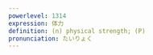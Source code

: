 ```yaml
---
powerlevel: 1314
expression: 体力
definition: (n) physical strength; (P)
pronunciation: たいりょく
---
```

